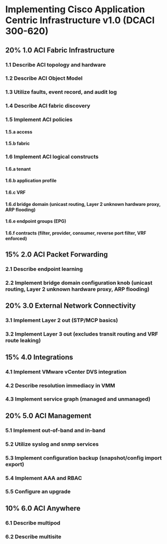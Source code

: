 # Implementing Cisco Application Centric Infrastructure v1.0 (DCACI 300-620)
## 20% 1.0 ACI Fabric Infrastructure
### 1.1 Describe ACI topology and hardware
### 1.2 Describe ACI Object Model
### 1.3 Utilize faults, event record, and audit log
### 1.4 Describe ACI fabric discovery
### 1.5 Implement ACI policies
#### 1.5.a access
#### 1.5.b fabric
### 1.6 Implement ACI logical constructs
#### 1.6.a tenant
#### 1.6.b application profile
#### 1.6.c VRF
#### 1.6.d bridge domain (unicast routing, Layer 2 unknown hardware proxy, ARP flooding)
#### 1.6.e endpoint groups (EPG)
#### 1.6.f contracts (filter, provider, consumer, reverse port filter, VRF enforced)
## 15% 2.0 ACI Packet Forwarding
### 2.1 Describe endpoint learning
### 2.2 Implement bridge domain configuration knob (unicast routing, Layer 2 unknown hardware proxy, ARP flooding)
## 20% 3.0 External Network Connectivity
### 3.1 Implement Layer 2 out (STP/MCP basics)
### 3.2 Implement Layer 3 out (excludes transit routing and VRF route leaking)
## 15% 4.0 Integrations
### 4.1 Implement VMware vCenter DVS integration
### 4.2 Describe resolution immediacy in VMM
### 4.3 Implement service graph (managed and unmanaged)
## 20% 5.0 ACI Management
### 5.1 Implement out-of-band and in-band
### 5.2 Utilize syslog and snmp services
### 5.3 Implement configuration backup (snapshot/config import export)
### 5.4 Implement AAA and RBAC
### 5.5 Configure an upgrade
## 10% 6.0 ACI Anywhere
### 6.1 Describe multipod
### 6.2 Describe multisite
